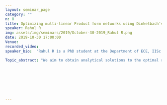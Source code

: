 ```yaml
---
layout: seminar_page
category: ""
n: 8
title: Optimizing multi-linear Product form networks using Dinkelbach’s algorithm
speaker: Rahul R
img: assets/img/seminars/2019/October-30-2019_Rahul R.png
date: 2019-10-30 17:00:00 
Venue:
recorded_video: 
speaker_bio:  "Rahul R is a PhD student at the Department of ECE, IISc. He is a member of the Network Engineering Lab under the guidance of Prof. Utpal Mukherji. His research interest is on optimal resource allocation in communication networks."

Topic_abstract: "We aim to obtain analytical solutions to the optimal rate setting problem for product form queueing networks. We model the network as a multi-linear product form Markov network and use Lagrange dual optimization technique which enables us to decompose the global optimization problem into a local optimization problem at each of the transmitter buffers. We then use Dinkelbach algorithm and gradient-based optimization to obtain analytical solutions for the rate setting problem. We have already established the existence of strong duality for the case of M/M/1 queuing systems which established the feasibility of minimizing the Lagrange dual function. We extend the same solution approach to solve the average cost minimization problem for a cache-enabled wireless system modeled as a two-phase birth-death process. Since optimizing this system in the original form is intractable, we modify the network by introducing auxiliary transitions which reduces the complexity of the system and helps us obtain analytical solutions for optimal transmission rates. Our method has the advantage of approximating the original two-phase system asymptotically. In addition, due to the structure of the two phase network, the solutions obtained from the system with auxiliary transitions can be shown to be the optimal solutions for the original system for vanishing values of the auxiliary admission rate parameters. We then extend the analysis for the rate setting problem for G-network, which are multilinear networks with non-linear traffi c equations. We will conclude by introducing applications of G-networks for content discovery in P2P networks and Energy Sensor networks."








---
```



